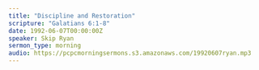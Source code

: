 ```yaml
---
title: "Discipline and Restoration"
scripture: "Galatians 6:1-8"
date: 1992-06-07T00:00:00Z
speaker: Skip Ryan
sermon_type: morning
audio: https://pcpcmorningsermons.s3.amazonaws.com/19920607ryan.mp3 
---
```




